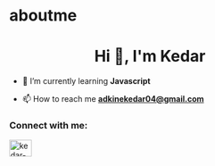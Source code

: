 # aboutme

<h1 align="center">Hi 👋, I'm Kedar</h1>

- 🌱 I’m currently learning **Javascript**

- 📫 How to reach me **adkinekedar04@gmail.com**

<h3 align="left">Connect with me:</h3>
<p align="left">
<a href="https://linkedin.com/in/kedar-adkine-5622201bb" target="blank"><img align="center" src="https://raw.githubusercontent.com/rahuldkjain/github-profile-readme-generator/master/src/images/icons/Social/linked-in-alt.svg" alt="kedar-adkine-5622201bb" height="30" width="40" /></a>
</p>

